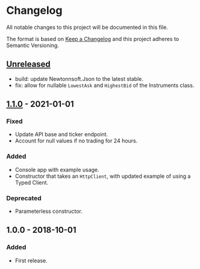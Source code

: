 # Changelog
All notable changes to this project will be documented in this file.

The format is based on [Keep a Changelog](http://keepachangelog.com/en/1.0.0/) and this project adheres to Semantic Versioning.

## [Unreleased]
- build: update Newtonnsoft.Json to the latest stable.
- fix: allow for nullable `LowestAsk` and `HighestBid` of the Instruments class.

## [1.1.0] - 2021-01-01
### Fixed
- Update API base and ticker endpoint.
- Account for null values if no trading for 24 hours.

### Added
- Console app with example usage.
- Constructor that takes an `HttpClient`, with updated example of using a Typed Client.

### Deprecated
- Parameterless constructor.

## 1.0.0 - 2018-10-01
### Added
- First release.

[Unreleased]: https://github.com/RobJohnston/Ndax.Api/compare/v1.1.0...HEAD
[1.1.0]: https://github.com/RobJohnston/Ndax.Api/compare/v1.0.0...v1.1.0
